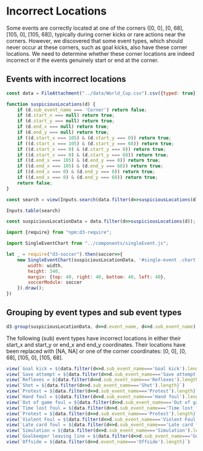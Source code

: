 # Incorrect Locations

Some events are correctly located at one of the corners ([0, 0], [0, 68], [105, 0], [105, 68]), typically during corner kicks or rare actions near the corners. However, we discovered that some event types, which should never occur at these corners, such as goal kicks, also have these corner locations. We need to determine whether these corner locations are indeed incorrect or if the events genuinely start or end at the corner.

## Events with incorrect locations

```js
const data = FileAttachment("../data/World_Cup.csv").csv({typed: true});
```

```js
function suspiciousLocations(d) {
    if (d.sub_event_name === 'Corner') return false;
    if (d.start_x === null) return true;
    if (d.start_y === null) return true;
    if (d.end_x === null) return true;
    if (d.end_y === null) return true;
    if ((d.start_x === 105) & (d.start_y === 0)) return true;
    if ((d.start_x === 105) & (d.start_y === 68)) return true;
    if ((d.start_x === 0) & (d.start_y === 0)) return true;
    if ((d.start_x === 0) & (d.start_y === 68)) return true;
    if ((d.end_x === 105) & (d.end_y === 0)) return true;
    if ((d.end_x === 105) & (d.end_y === 68)) return true;
    if ((d.end_x === 0) & (d.end_y === 0)) return true;
    if ((d.end_x === 0) & (d.end_y === 68)) return true;
    return false;
}
```

```js
const search = view(Inputs.search(data.filter(d=>suspiciousLocations(d))))
```


```js
Inputs.table(search)
```

```js
const suspiciousLocationData = data.filter(d=>suspiciousLocations(d));
```

```js
import {require} from "npm:d3-require";
```

```js
import SingleEventChart from "../components/singleEvent.js";
```

```js
let _ = require("d3-soccer").then(soccer=>{
    new SingleEventChart(suspiciousLocationData, '#single-event .chart', {
        width: width,
        height: 340,
        margin: {top: 40, right: 40, bottom: 40, left: 40},
        soccerModule: soccer
    }).draw();
})
```

## Grouping by event types and sub event types

```js
d3.group(suspiciousLocationData, d=>d.event_name, d=>d.sub_event_name)
```

<div class="warning">
The following (sub) event types have incorrect locations in either their start_x and start_y or end_x and end_y coordinates. Their locations have been replaced with [NA, NA] or one of the corner coordinates: [0, 0], [0, 68], [105, 0], [105, 68].
</div>

```js
view(`Goal kick = ${data.filter(d=>d.sub_event_name==='Goal kick').length}`)
view(`Save attempt = ${data.filter(d=>d.sub_event_name==='Save attempt').length}`)
view(`Reflexes = ${data.filter(d=>d.sub_event_name==='Reflexes').length}`)
view(`Shot = ${data.filter(d=>d.sub_event_name==='Shot').length}`)
view(`Protest = ${data.filter(d=>d.sub_event_name==='Protest').length}`)
view(`Hand foul = ${data.filter(d=>d.sub_event_name==='Hand foul').length}`)
view(`Out of game foul = ${data.filter(d=>d.sub_event_name==='Out of game foul').length}`)
view(`Time lost foul = ${data.filter(d=>d.sub_event_name==='Time lost foul').length}`)
view(`Protest = ${data.filter(d=>d.sub_event_name==='Protest').length}`)
view(`Violent Foul = ${data.filter(d=>d.sub_event_name==='Violent Foul').length}`)
view(`Late card foul = ${data.filter(d=>d.sub_event_name==='Late card foul').length}`)
view(`Simulation = ${data.filter(d=>d.sub_event_name==='Simulation').length}`)
view(`Goalkeeper leaving line = ${data.filter(d=>d.sub_event_name==='Goalkeeper leaving line').length}`)
view(`Offside = ${data.filter(d=>d.event_name==='Offside').length}`)
```

<div id="single-event">
    <div class="chart"></div>
</div>
